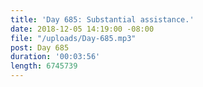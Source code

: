 ```yaml
---
title: 'Day 685: Substantial assistance.'
date: 2018-12-05 14:19:00 -08:00
file: "/uploads/Day-685.mp3"
post: Day 685
duration: '00:03:56'
length: 6745739
---
```


